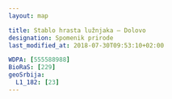 ```yaml
---
layout: map

title: Stablo hrasta lužnjaka – Dolovo
designation: Spomenik prirode
last_modified_at: 2018-07-30T09:53:10+02:00

WDPA: [555588988]
BioRaS: [229]
geoSrbija:
  L1_182: [23]
---
```

